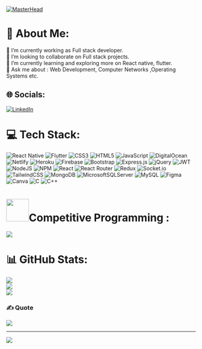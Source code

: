 <!-- [![MasterHead](https://i.pinimg.com/originals/2f/f4/28/2ff428006f3ade5f10beac69372062ab.gif)](https://poorvadityabehre.io) -->
[![MasterHead](https://gifimage.net/wp-content/uploads/2018/11/rage-gif-meme-2.gif)](https://poorvadityabehre.io)

# 💫 About Me:
🔭 I’m currently working as Full stack developer.<br>👯 I’m looking to collaborate on Full stack projects.<br>🌱 I’m currently learning and exploring more on React native, flutter.<br>💬 Ask me about : Web Development, Computer Networks ,Operating Systems etc.<br> 


## 🌐 Socials:
[![LinkedIn](https://img.shields.io/badge/LinkedIn-%230077B5.svg?logo=linkedin&logoColor=white)](https://www.linkedin.com/in/sheikhnaved/) 

# 💻 Tech Stack:
![React Native](https://img.shields.io/badge/React_Native-20232A?style=for-the-badge&logo=react&logoColor=61DAFB) ![Flutter](https://img.shields.io/badge/Flutter-02569B?style=for-the-badge&logo=flutter&logoColor=white)
![CSS3](https://img.shields.io/badge/css3-%231572B6.svg?style=for-the-badge&logo=css3&logoColor=white) ![HTML5](https://img.shields.io/badge/html5-%23E34F26.svg?style=for-the-badge&logo=html5&logoColor=white) ![JavaScript](https://img.shields.io/badge/javascript-%23323330.svg?style=for-the-badge&logo=javascript&logoColor=%23F7DF1E) ![DigitalOcean](https://img.shields.io/badge/DigitalOcean-%230167ff.svg?style=for-the-badge&logo=digitalOcean&logoColor=white) ![Netlify](https://img.shields.io/badge/netlify-%23000000.svg?style=for-the-badge&logo=netlify&logoColor=#00C7B7) ![Heroku](https://img.shields.io/badge/heroku-%23430098.svg?style=for-the-badge&logo=heroku&logoColor=white) ![Firebase](https://img.shields.io/badge/firebase-%23039BE5.svg?style=for-the-badge&logo=firebase) ![Bootstrap](https://img.shields.io/badge/bootstrap-%23563D7C.svg?style=for-the-badge&logo=bootstrap&logoColor=white) ![Express.js](https://img.shields.io/badge/express.js-%23404d59.svg?style=for-the-badge&logo=express&logoColor=%2361DAFB) ![jQuery](https://img.shields.io/badge/jquery-%230769AD.svg?style=for-the-badge&logo=jquery&logoColor=white) ![JWT](https://img.shields.io/badge/JWT-black?style=for-the-badge&logo=JSON%20web%20tokens) ![NodeJS](https://img.shields.io/badge/node.js-6DA55F?style=for-the-badge&logo=node.js&logoColor=white) ![NPM](https://img.shields.io/badge/NPM-%23000000.svg?style=for-the-badge&logo=npm&logoColor=white) ![React](https://img.shields.io/badge/react-%2320232a.svg?style=for-the-badge&logo=react&logoColor=%2361DAFB) ![React Router](https://img.shields.io/badge/React_Router-CA4245?style=for-the-badge&logo=react-router&logoColor=white) ![Redux](https://img.shields.io/badge/redux-%23593d88.svg?style=for-the-badge&logo=redux&logoColor=white) ![Socket.io](https://img.shields.io/badge/Socket.io-black?style=for-the-badge&logo=socket.io&badgeColor=010101) ![TailwindCSS](https://img.shields.io/badge/tailwindcss-%2338B2AC.svg?style=for-the-badge&logo=tailwind-css&logoColor=white)  ![MongoDB](https://img.shields.io/badge/MongoDB-%234ea94b.svg?style=for-the-badge&logo=mongodb&logoColor=white) ![MicrosoftSQLServer](https://img.shields.io/badge/Microsoft%20SQL%20Sever-CC2927?style=for-the-badge&logo=microsoft%20sql%20server&logoColor=white) ![MySQL](https://img.shields.io/badge/mysql-%2300f.svg?style=for-the-badge&logo=mysql&logoColor=white) 	![Figma](https://img.shields.io/badge/figma-%23F24E1E.svg?style=for-the-badge&logo=figma&logoColor=white) ![Canva](https://img.shields.io/badge/Canva-%2300C4CC.svg?style=for-the-badge&logo=Canva&logoColor=white) ![C](https://img.shields.io/badge/c-%2300599C.svg?style=for-the-badge&logo=c&logoColor=white) ![C++](https://img.shields.io/badge/c++-%2300599C.svg?style=for-the-badge&logo=c%2B%2B&logoColor=white) 

#  <img width = 60px src="https://emojipedia-us.s3.amazonaws.com/source/skype/289/man-technologist_1f468-200d-1f4bb.png"/>Competitive Programming :


<a href="https://leetcode.com/sheikhnaved022/"><img src="https://img.shields.io/badge/-LeetCode-FFA116?style=for-the-badge&logo=LeetCode&logoColor=white&style=flat-square"/></a>



# 📊 GitHub Stats:
![](https://github-readme-stats.vercel.app/api?username=sheikhnaved135&theme=monokai&hide_border=true&include_all_commits=false&count_private=false)<br/>
![](https://github-readme-streak-stats.herokuapp.com/?user=sheikhnaved135&theme=monokai&hide_border=true)<br/>
![](https://github-readme-stats.vercel.app/api/top-langs/?username=sheikhnaved135&theme=monokai&hide_border=true&include_all_commits=false&count_private=false&layout=compact)

### ✍️ Quote
![](https://quotes-github-readme.vercel.app/api?type=horizontal&theme=dark)

<!-- ### 😂 Meme
<img src="https://random-memer.herokuapp.com/" width="512px"/> -->

---
[![](https://visitcount.itsvg.in/api?id=sheikhnaved135&icon=0&color=0)](https://visitcount.itsvg.in)

  

  
<!-- Proudly created with GPRM ( https://gprm.itsvg.in ) -->

